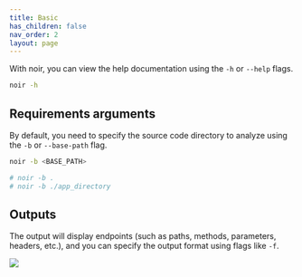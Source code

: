 ```yaml
---
title: Basic
has_children: false
nav_order: 2
layout: page
---
```


With noir, you can view the help documentation using the `-h` or `--help` flags.

```bash
noir -h 
```

## Requirements arguments

By default, you need to specify the source code directory to analyze using the `-b` or `--base-path` flag.

```bash
noir -b <BASE_PATH>

# noir -b .
# noir -b ./app_directory
```

## Outputs

The output will display endpoints (such as paths, methods, parameters, headers, etc.), and you can specify the output format using flags like `-f`.

![](../../images/get_started/basic.png)